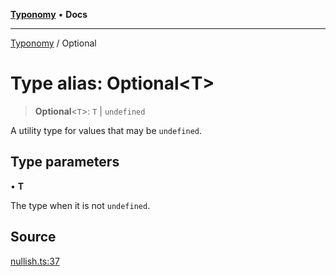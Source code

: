 [**Typonomy**](../README.md) • **Docs**

***

[Typonomy](../globals.md) / Optional

# Type alias: Optional\<T\>

> **Optional**\<`T`\>: `T` \| `undefined`

A utility type for values that may be `undefined`.

## Type parameters

• **T**

The type when it is not `undefined`.

## Source

[nullish.ts:37](https://github.com/softcraft-development/typonomy/blob/85e3fd32f5ede40463c64a3e9eb5ea415d4f2898/src/nullish.ts#L37)
